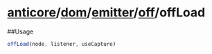 # [anticore](../../../../../../#reference)/[dom](../../../#reference)/[emitter](../../#reference)/[off](../#reference)/<a name="reference">offLoad</a>

##Usage

```js
offLoad(node, listener, useCapture)
```